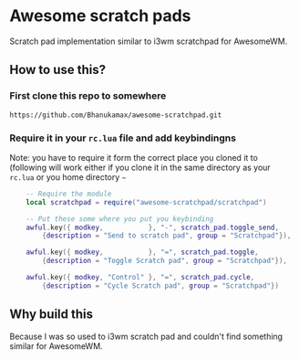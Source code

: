 # Awesome scratch pads

Scratch pad implementation similar to i3wm scratchpad for AwesomeWM.


## How to use this?

### First clone this repo to somewhere

```
https://github.com/Bhanukamax/awesome-scratchpad.git
```

### Require it in your `rc.lua` file and add keybindingns

Note: you have to require it form the correct place you cloned it to
(following will work either if you clone it in the same directory as
your `rc.lua` or you home directory `~`

```lua
    -- Require the module
    local scratchpad = require("awesome-scratchpad/scratchpad")

    -- Put these some where you put you keybinding
    awful.key({ modkey,           }, "-", scratch_pad.toggle_send,
        {description = "Send to scratch pad", group = "Scratchpad"}),

    awful.key({ modkey,           }, "=", scratch_pad.toggle,
        {description = "Toggle Scratch pad", group = "Scratchpad"}),

    awful.key({ modkey, "Control" }, "=", scratch_pad.cycle,
        {description = "Cycle Scratch pad", group = "Scratchpad"})


```

## Why build this

Because I was so used to i3wm scratch pad and couldn't find something
similar for AwesomeWM.
